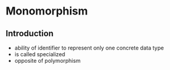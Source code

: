 # Monomorphism



## Introduction

- ability of identifier to represent only one concrete data type
- is called specialized
- opposite of polymorphism
